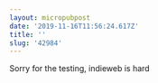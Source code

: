 ```yaml
---
layout: micropubpost
date: '2019-11-16T11:56:24.617Z'
title: ''
slug: '42984'
---
```

Sorry for the testing, indieweb is hard

